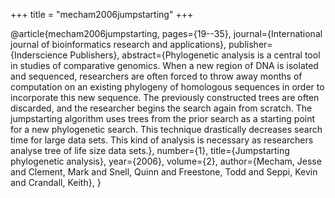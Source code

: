 +++
title = "mecham2006jumpstarting"
+++

@article{mecham2006jumpstarting,
   pages={19--35},
   journal={International journal of bioinformatics research and applications},
   publisher={Inderscience Publishers},
   abstract={Phylogenetic analysis is a central tool in studies of comparative
genomics. When a new region of DNA is isolated and sequenced, researchers
are often forced to throw away months of computation on an existing
phylogeny of homologous sequences in order to incorporate this new sequence.
The previously constructed trees are often discarded, and the researcher begins
the search again from scratch. The jumpstarting algorithm uses trees from the
prior search as a starting point for a new phylogenetic search. This technique
drastically decreases search time for large data sets. This kind of analysis is
necessary as researchers analyse tree of life size data sets.},
   number={1},
   title={Jumpstarting phylogenetic analysis},
   year={2006},
   volume={2},
   author={Mecham, Jesse and Clement, Mark and Snell, Quinn and Freestone, Todd and Seppi, Kevin and Crandall, Keith},
}
